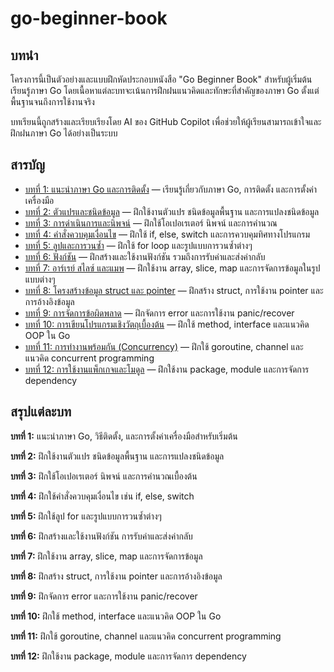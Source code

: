 # go-beginner-book

## บทนำ
โครงการนี้เป็นตัวอย่างและแบบฝึกหัดประกอบหนังสือ "Go Beginner Book" สำหรับผู้เริ่มต้นเรียนรู้ภาษา Go โดยเนื้อหาแต่ละบทจะเน้นการฝึกฝนแนวคิดและทักษะที่สำคัญของภาษา Go ตั้งแต่พื้นฐานจนถึงการใช้งานจริง

บทเรียนนี้ถูกสร้างและเรียบเรียงโดย AI ของ GitHub Copilot เพื่อช่วยให้ผู้เรียนสามารถเข้าใจและฝึกฝนภาษา Go ได้อย่างเป็นระบบ

## สารบัญ

- [บทที่ 1: แนะนำภาษา Go และการติดตั้ง](chapter1/README.md) — เรียนรู้เกี่ยวกับภาษา Go, การติดตั้ง และการตั้งค่าเครื่องมือ
- [บทที่ 2: ตัวแปรและชนิดข้อมูล](chapter2/README.md) — ฝึกใช้งานตัวแปร ชนิดข้อมูลพื้นฐาน และการแปลงชนิดข้อมูล
- [บทที่ 3: การดำเนินการและนิพจน์](chapter3/README.md) — ฝึกใช้โอเปอเรเตอร์ นิพจน์ และการคำนวณ
- [บทที่ 4: คำสั่งควบคุมเงื่อนไข](chapter4/README.md) — ฝึกใช้ if, else, switch และการควบคุมทิศทางโปรแกรม
- [บทที่ 5: ลูปและการวนซ้ำ](chapter5/README.md) — ฝึกใช้ for loop และรูปแบบการวนซ้ำต่างๆ
- [บทที่ 6: ฟังก์ชัน](chapter6/README.md) — ฝึกสร้างและใช้งานฟังก์ชัน รวมถึงการรับค่าและส่งค่ากลับ
- [บทที่ 7: อาร์เรย์ สไลซ์ และแมพ](chapter7/README.md) — ฝึกใช้งาน array, slice, map และการจัดการข้อมูลในรูปแบบต่างๆ
- [บทที่ 8: โครงสร้างข้อมูล struct และ pointer](chapter8/README.md) — ฝึกสร้าง struct, การใช้งาน pointer และการอ้างอิงข้อมูล
- [บทที่ 9: การจัดการข้อผิดพลาด](chapter9/README.md) — ฝึกจัดการ error และการใช้งาน panic/recover
- [บทที่ 10: การเขียนโปรแกรมเชิงวัตถุเบื้องต้น](chapter10/README.md) — ฝึกใช้ method, interface และแนวคิด OOP ใน Go
- [บทที่ 11: การทำงานพร้อมกัน (Concurrency)](chapter11/README.md) — ฝึกใช้ goroutine, channel และแนวคิด concurrent programming
- [บทที่ 12: การใช้งานแพ็กเกจและโมดูล](chapter12/README.md) — ฝึกใช้งาน package, module และการจัดการ dependency

## สรุปแต่ละบท

**บทที่ 1:** แนะนำภาษา Go, วิธีติดตั้ง, และการตั้งค่าเครื่องมือสำหรับเริ่มต้น

**บทที่ 2:** ฝึกใช้งานตัวแปร ชนิดข้อมูลพื้นฐาน และการแปลงชนิดข้อมูล

**บทที่ 3:** ฝึกใช้โอเปอเรเตอร์ นิพจน์ และการคำนวณเบื้องต้น

**บทที่ 4:** ฝึกใช้คำสั่งควบคุมเงื่อนไข เช่น if, else, switch

**บทที่ 5:** ฝึกใช้ลูป for และรูปแบบการวนซ้ำต่างๆ

**บทที่ 6:** ฝึกสร้างและใช้งานฟังก์ชัน การรับค่าและส่งค่ากลับ

**บทที่ 7:** ฝึกใช้งาน array, slice, map และการจัดการข้อมูล

**บทที่ 8:** ฝึกสร้าง struct, การใช้งาน pointer และการอ้างอิงข้อมูล

**บทที่ 9:** ฝึกจัดการ error และการใช้งาน panic/recover

**บทที่ 10:** ฝึกใช้ method, interface และแนวคิด OOP ใน Go

**บทที่ 11:** ฝึกใช้ goroutine, channel และแนวคิด concurrent programming

**บทที่ 12:** ฝึกใช้งาน package, module และการจัดการ dependency
